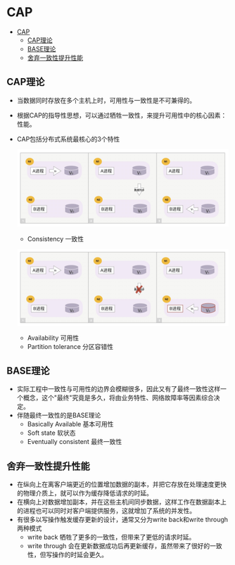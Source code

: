 # CAP

- [CAP](#cap)
  - [CAP理论](#cap理论)
  - [BASE理论](#base理论)
  - [舍弃一致性提升性能](#舍弃一致性提升性能)

## CAP理论

- 当数据同时存放在多个主机上时，可用性与一致性是不可兼得的。
- 根据CAP的指导性思想，可以通过牺牲一致性，来提升可用性中的核心因素：性能。
- CAP包括分布式系统最核心的3个特性

  ![一致性](https://github.com/gongluck/images/blob/main/distribute/一致性.png)

  - Consistency 一致性

  ![可用性](https://github.com/gongluck/images/blob/main/distribute/可用性.png)

  - Availability 可用性
  - Partition tolerance 分区容错性

## BASE理论

- 实际工程中一致性与可用性的边界会模糊很多，因此又有了最终一致性这样一个概念，这个"最终"究竟是多久，将由业务特性、网络故障率等因素综合决定。
- 伴随最终一致性的是BASE理论
  - Basically Available 基本可用性
  - Soft state 软状态
  - Eventually consistent 最终一致性

## 舍弃一致性提升性能

- 在纵向上在离客户端更近的位置增加数据的副本，并把它存放在处理速度更快的物理介质上，就可以作为缓存降低请求的时延。
- 在横向上对数据增加副本，并在这些主机间同步数据，这样工作在数据副本上的进程也可以同时对客户端提供服务，这就增加了系统的并发性。
- 有很多以写操作触发缓存更新的设计，通常又分为write back和write through两种模式
  - write back 牺牲了更多的一致性，但带来了更低的请求时延。
  - write through 会在更新数据成功后再更新缓存，虽然带来了很好的一致性，但写操作的时延会更久。
